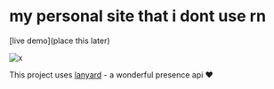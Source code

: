 # my personal site that i dont use rn

[live demo](place this later)

![x](https://jpeg.lat/image/BceMF7y6ml.png)


This project uses [lanyard](https://github.com/Phineas/lanyard) - a wonderful presence api ❤️  

